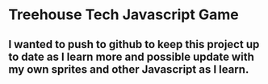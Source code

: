 # Treehouse Tech Javascript Game

## I wanted to push to github to keep this project up to date as I learn more and possible update with my own sprites and other Javascript as I learn.